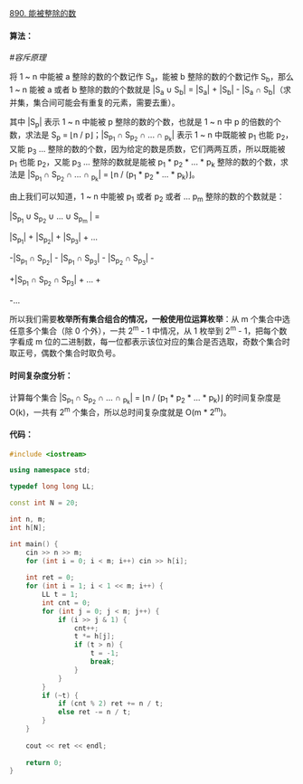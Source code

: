 [890. 能被整除的数](https://www.acwing.com/problem/content/892/)

#### 算法：

*#容斥原理*

将 1 ~ n 中能被 a 整除的数的个数记作 S<sub>a</sub>，能被 b 整除的数的个数记作 S<sub>b</sub>，那么 1 ~ n 能被 a 或者 b 整除的数的个数就是 |S<sub>a</sub> ∪ S<sub>b</sub>| = |S<sub>a</sub>| + |S<sub>b</sub>| - |S<sub>a</sub> ∩ S<sub>b</sub>|（求并集，集合间可能会有重复的元素，需要去重）。

其中 |S<sub>p</sub>| 表示 1 ~ n 中能被 p 整除的数的个数，也就是 1 ~ n 中 p 的倍数的个数，求法是 S<sub>p</sub> = ⌊n / p⌋；|S<sub>p<sub>1</sub></sub> ∩ S<sub>p<sub>2</sub></sub> ∩ ... ∩ <sub>p<sub>k</sub></sub>| 表示 1 ~ n 中既能被 p<sub>1</sub> 也能 p<sub>2</sub>，又能 p<sub>3</sub> ... 整除的数的个数，因为给定的数是质数，它们两两互质，所以既能被 p<sub>1</sub> 也能 p<sub>2</sub>，又能 p<sub>3</sub> ... 整除的数就是能被 p<sub>1</sub> * p<sub>2</sub> * ... * p<sub>k</sub> 整除的数的个数，求法是 |S<sub>p<sub>1</sub></sub> ∩ S<sub>p<sub>2</sub></sub> ∩ ... ∩ <sub>p<sub>k</sub></sub>| = ⌊n / (p<sub>1</sub> * p<sub>2</sub> * ... * p<sub>k</sub>)⌋。

由上我们可以知道，1 ~ n 中能被 p<sub>1</sub> 或者 p<sub>2</sub> 或者 ... p<sub>m</sub> 整除的数的个数就是：

|S<sub>p<sub>1</sub></sub> ∪ S<sub>p<sub>2</sub></sub> ∪ ... ∪ S<sub>p<sub>m</sub></sub> | = 

|S<sub>p<sub>1</sub></sub>| + |S<sub>p<sub>2</sub></sub>| + |S<sub>p<sub>3</sub></sub>| + ...

-|S<sub>p<sub>1</sub></sub> ∩ S<sub>p<sub>2</sub></sub>| - |S<sub>p<sub>1</sub></sub> ∩ S<sub>p<sub>3</sub></sub>| - |S<sub>p<sub>2</sub></sub> ∩ S<sub>p<sub>3</sub></sub>| -

+|S<sub>p<sub>1</sub></sub> ∩ S<sub>p<sub>2</sub></sub> ∩ S<sub>p<sub>3</sub></sub>| + ... +

-...

所以我们需要**枚举所有集合组合的情况，一般使用位运算枚举**：从 m 个集合中选任意多个集合（除 0 个外），一共 2<sup>m</sup> - 1 中情况，从 1 枚举到 2<sup>m</sup> - 1，把每个数字看成 m 位的二进制数，每一位都表示该位对应的集合是否选取，奇数个集合时取正号，偶数个集合时取负号。

#### 时间复杂度分析：

计算每个集合 |S<sub>p<sub>1</sub></sub> ∩ S<sub>p<sub>2</sub></sub> ∩ ... ∩ <sub>p<sub>k</sub></sub>| = ⌊n / (p<sub>1</sub> * p<sub>2</sub> * ... * p<sub>k</sub>)⌋ 的时间复杂度是 O(k)，一共有 2<sup>m</sup> 个集合，所以总时间复杂度就是 O(m * 2<sup>m</sup>)。

#### 代码：

```cpp
#include <iostream>

using namespace std;

typedef long long LL;

const int N = 20;

int n, m;
int h[N];

int main() {
    cin >> n >> m;
    for (int i = 0; i < m; i++) cin >> h[i];
    
    int ret = 0;
    for (int i = 1; i < 1 << m; i++) {
        LL t = 1;
        int cnt = 0;
        for (int j = 0; j < m; j++) {
            if (i >> j & 1) {
                cnt++;
                t *= h[j];
                if (t > n) {
                    t = -1;
                    break;
                }
            }
        }
        if (~t) {
            if (cnt % 2) ret += n / t;
            else ret -= n / t;
        }
    }
    
    cout << ret << endl;
    
    return 0;
}
```

